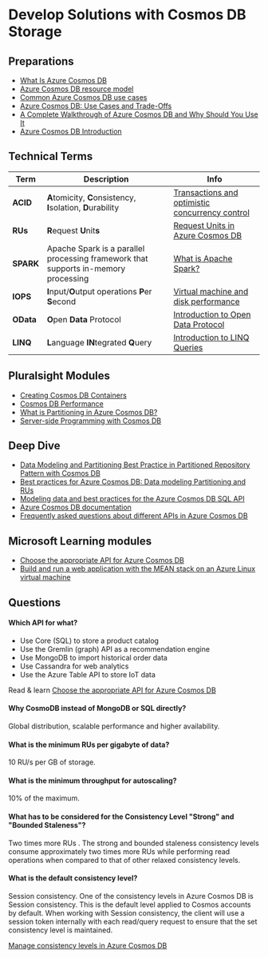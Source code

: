 # Develop Solutions with Cosmos DB Storage



## Preparations
- [What Is Azure Cosmos DB](https://www.youtube.com/watch?v=FkekFVRTASM)
- [Azure Cosmos DB resource model](https://docs.microsoft.com/en-us/azure/cosmos-db/account-databases-containers-items)
- [Common Azure Cosmos DB use cases](https://docs.microsoft.com/en-us/azure/cosmos-db/use-cases)
- [Azure Cosmos DB: Use Cases and Trade-Offs](https://towardsdatascience.com/azure-cosmos-db-use-cases-and-trade-offs-5a65727daaa9)
- [A Complete Walkthrough of Azure Cosmos DB and Why Should You Use It](https://www.netwoven.com/2018/12/04/a-complete-walkthrough-of-azure-cosmos-db-and-why-should-you-use-it/)
- [Azure Cosmos DB Introduction](https://www.youtube.com/watch?v=R_Fi59j6BMo) 



## Technical Terms
| Term      | Description                                                  | Info                                                         |
| --------- | ------------------------------------------------------------ | ------------------------------------------------------------ |
| **ACID**  | **A**tomicity, **C**onsistency, **I**solation, **D**urability | [Transactions and optimistic concurrency control](https://docs.microsoft.com/en-us/azure/cosmos-db/database-transactions-optimistic-concurrency) |
| **RUs**   | **R**equest **U**nit**s**                                    | [Request Units in Azure Cosmos DB](https://docs.microsoft.com/en-us/azure/cosmos-db/request-units) |
| **SPARK** | Apache Spark is a parallel processing framework that supports in-memory processing | [What is Apache Spark?](https://docs.microsoft.com/en-us/azure/hdinsight/spark/apache-spark-overview) |
| **IOPS**  | **I**nput/**O**utput operations **P**er **S**econd           | [Virtual machine and disk performance](https://docs.microsoft.com/en-us/azure/virtual-machines/disks-performance) |
| **OData** | **O**pen **Data** Protocol                                   | [Introduction to Open Data Protocol](https://azure.microsoft.com/de-de/blog/introduction-to-open-data-protocol-odata-and-sql-azure/) |
| **LINQ**  | **L**anguage **IN**tegrated **Q**uery                        | [Introduction to LINQ Queries](https://docs.microsoft.com/en-us/dotnet/csharp/programming-guide/concepts/linq/introduction-to-linq-queries) |



## Pluralsight Modules
- [Creating Cosmos DB Containers](https://app.pluralsight.com/course-player?clipId=e0a00352-dc1f-4ee4-be7c-68b2c16835ea)
- [Cosmos DB Performance](https://app.pluralsight.com/course-player?clipId=d87f153e-af0c-421b-96ee-6fe5af903104)
- [What is Partitioning in Azure Cosmos DB?](https://www.youtube.com/watch?v=zY09mdcIz0E) 
- [Server-side Programming with Cosmos DB](https://app.pluralsight.com/course-player?clipId=b3d941c4-ca4f-44bb-a2ae-ad6ebb5d9de8) 



## Deep Dive
- [Data Modeling and Partitioning Best Practice in Partitioned Repository Pattern with Cosmos DB](https://medium.com/swlh/partition-key-design-best-practice-in-partitioned-repository-pattern-with-cosmos-db-ef9318007fc1) 
- [Best practices for Azure Cosmos DB: Data modeling Partitioning and RUs](https://www.youtube.com/watch?v=bQBeTeYUrR8) 
- [Modeling data and best practices for the Azure Cosmos DB SQL API](https://azure.microsoft.com/en-gb/resources/videos/ignite-2018-modeling-data-and-best-practices-for-the-azure-cosmos-db-sql-api/)
- [Azure Cosmos DB documentation](https://docs.microsoft.com/en-us/azure/cosmos-db/) 
- [Frequently asked questions about different APIs in Azure Cosmos DB](https://docs.microsoft.com/en-us/azure/cosmos-db/faq)



## Microsoft Learning modules
- [Choose the appropriate API for Azure Cosmos DB](https://docs.microsoft.com/en-us/learn/modules/choose-api-for-cosmos-db/) 
- [Build and run a web application with the MEAN stack on an Azure Linux virtual machine](https://docs.microsoft.com/en-us/learn/modules/build-a-web-app-with-mean-on-a-linux-vm/)



## Questions
#### Which API for what? 

- Use Core (SQL) to store a product catalog
- Use the Gremlin (graph) API as a recommendation engine
- Use MongoDB to import historical order data
- Use Cassandra for web analytics
- Use the Azure Table API to store IoT data

Read & learn [Choose the appropriate API for Azure Cosmos DB](https://docs.microsoft.com/en-us/learn/modules/choose-api-for-cosmos-db/)



#### Why CosmoDB instead of MongoDB or SQL directly?

Global distribution, scalable performance and higher availability.



#### What is the minimum RUs per gigabyte of data?

10 RU/s per GB of storage. 



#### What is the minimum throughput for autoscaling? 

10% of the maximum.



#### What has to be considered for the Consistency Level "Strong" and "Bounded Staleness"? 

Two times more RUs . The strong and bounded staleness consistency levels consume approximately two times more RUs while performing read operations when compared to that of other relaxed consistency levels.



#### What is the default consistency level?

Session consistency. One of the consistency levels in Azure Cosmos DB is Session consistency. This is the default level applied to Cosmos accounts by default. When working with Session consistency, the client will use a session token internally with each read/query request to ensure that the set consistency level is maintained.

[Manage consistency levels in Azure Cosmos DB](https://docs.microsoft.com/en-us/azure/cosmos-db/how-to-manage-consistency?tabs=portal%2Cdotnetv2%2Capi-async)

